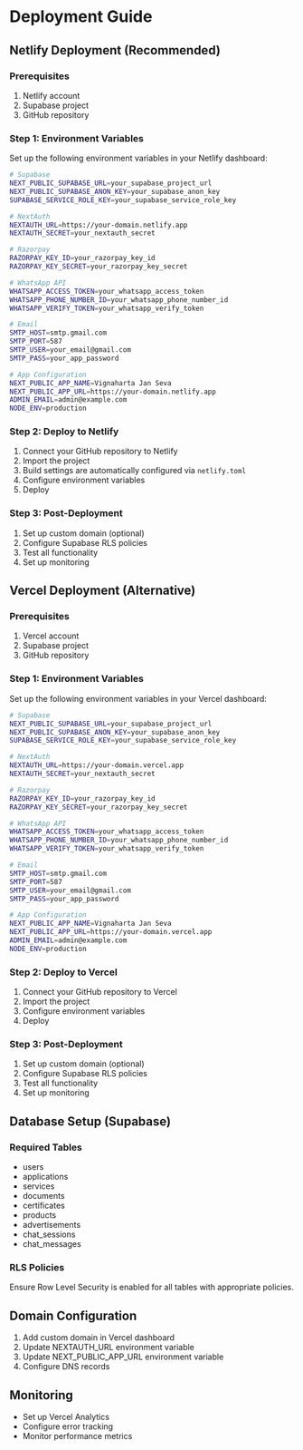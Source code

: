 # Deployment Guide

## Netlify Deployment (Recommended)

### Prerequisites
1. Netlify account
2. Supabase project
3. GitHub repository

### Step 1: Environment Variables
Set up the following environment variables in your Netlify dashboard:

```bash
# Supabase
NEXT_PUBLIC_SUPABASE_URL=your_supabase_project_url
NEXT_PUBLIC_SUPABASE_ANON_KEY=your_supabase_anon_key
SUPABASE_SERVICE_ROLE_KEY=your_supabase_service_role_key

# NextAuth
NEXTAUTH_URL=https://your-domain.netlify.app
NEXTAUTH_SECRET=your_nextauth_secret

# Razorpay
RAZORPAY_KEY_ID=your_razorpay_key_id
RAZORPAY_KEY_SECRET=your_razorpay_key_secret

# WhatsApp API
WHATSAPP_ACCESS_TOKEN=your_whatsapp_access_token
WHATSAPP_PHONE_NUMBER_ID=your_whatsapp_phone_number_id
WHATSAPP_VERIFY_TOKEN=your_whatsapp_verify_token

# Email
SMTP_HOST=smtp.gmail.com
SMTP_PORT=587
SMTP_USER=your_email@gmail.com
SMTP_PASS=your_app_password

# App Configuration
NEXT_PUBLIC_APP_NAME=Vignaharta Jan Seva
NEXT_PUBLIC_APP_URL=https://your-domain.netlify.app
ADMIN_EMAIL=admin@example.com
NODE_ENV=production
```

### Step 2: Deploy to Netlify
1. Connect your GitHub repository to Netlify
2. Import the project
3. Build settings are automatically configured via `netlify.toml`
4. Configure environment variables
5. Deploy

### Step 3: Post-Deployment
1. Set up custom domain (optional)
2. Configure Supabase RLS policies
3. Test all functionality
4. Set up monitoring

## Vercel Deployment (Alternative)

### Prerequisites
1. Vercel account
2. Supabase project
3. GitHub repository

### Step 1: Environment Variables
Set up the following environment variables in your Vercel dashboard:

```bash
# Supabase
NEXT_PUBLIC_SUPABASE_URL=your_supabase_project_url
NEXT_PUBLIC_SUPABASE_ANON_KEY=your_supabase_anon_key
SUPABASE_SERVICE_ROLE_KEY=your_supabase_service_role_key

# NextAuth
NEXTAUTH_URL=https://your-domain.vercel.app
NEXTAUTH_SECRET=your_nextauth_secret

# Razorpay
RAZORPAY_KEY_ID=your_razorpay_key_id
RAZORPAY_KEY_SECRET=your_razorpay_key_secret

# WhatsApp API
WHATSAPP_ACCESS_TOKEN=your_whatsapp_access_token
WHATSAPP_PHONE_NUMBER_ID=your_whatsapp_phone_number_id
WHATSAPP_VERIFY_TOKEN=your_whatsapp_verify_token

# Email
SMTP_HOST=smtp.gmail.com
SMTP_PORT=587
SMTP_USER=your_email@gmail.com
SMTP_PASS=your_app_password

# App Configuration
NEXT_PUBLIC_APP_NAME=Vignaharta Jan Seva
NEXT_PUBLIC_APP_URL=https://your-domain.vercel.app
ADMIN_EMAIL=admin@example.com
NODE_ENV=production
```

### Step 2: Deploy to Vercel
1. Connect your GitHub repository to Vercel
2. Import the project
3. Configure environment variables
4. Deploy

### Step 3: Post-Deployment
1. Set up custom domain (optional)
2. Configure Supabase RLS policies
3. Test all functionality
4. Set up monitoring

## Database Setup (Supabase)

### Required Tables
- users
- applications
- services
- documents
- certificates
- products
- advertisements
- chat_sessions
- chat_messages

### RLS Policies
Ensure Row Level Security is enabled for all tables with appropriate policies.

## Domain Configuration
1. Add custom domain in Vercel dashboard
2. Update NEXTAUTH_URL environment variable
3. Update NEXT_PUBLIC_APP_URL environment variable
4. Configure DNS records

## Monitoring
- Set up Vercel Analytics
- Configure error tracking
- Monitor performance metrics

